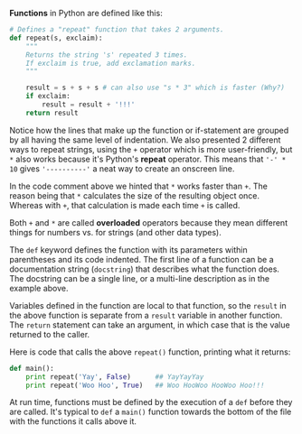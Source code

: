 **Functions** in Python are defined like this:
    
```python    
# Defines a "repeat" function that takes 2 arguments.
def repeat(s, exclaim):
    """
    Returns the string 's' repeated 3 times.
    If exclaim is true, add exclamation marks.
    """

    result = s + s + s # can also use "s * 3" which is faster (Why?)
    if exclaim:
        result = result + '!!!'
    return result
```    

Notice how the lines that make up the function or if-statement are grouped by all having the same level of indentation. We also presented 2 different ways to repeat strings, using the `+` operator which is more user-friendly, but `*` also works because it's Python's **repeat** operator. This means that `'-' * 10` gives `'----------'` a neat way to create an onscreen line. 

In the code comment above we hinted that `*` works faster than `+`. The reason being that `*` calculates the size of the resulting object once. Whereas with `+`, that calculation is made each time `+` is called. 

Both `+` and `*` are called **overloaded** operators because they mean different things for numbers vs. for strings (and other data types).

The `def` keyword defines the function with its parameters within parentheses and its code indented. The first line of a function can be a documentation string (`docstring`) that describes what the function does. The docstring can be a single line, or a multi-line description as in the example above.

Variables defined in the function are local to that function, so the `result` in the above function is separate from a `result` variable in another function. The `return` statement can take an argument, in which case that is the value returned to the caller.

Here is code that calls the above `repeat()` function, printing what it returns:
    
```python    
def main():
    print repeat('Yay', False)      ## YayYayYay
    print repeat('Woo Hoo', True)   ## Woo HooWoo HooWoo Hoo!!!
```    

At run time, functions must be defined by the execution of a `def` before they are called. It's typical to `def` a `main()` function towards the bottom of the file with the functions it calls above it.
